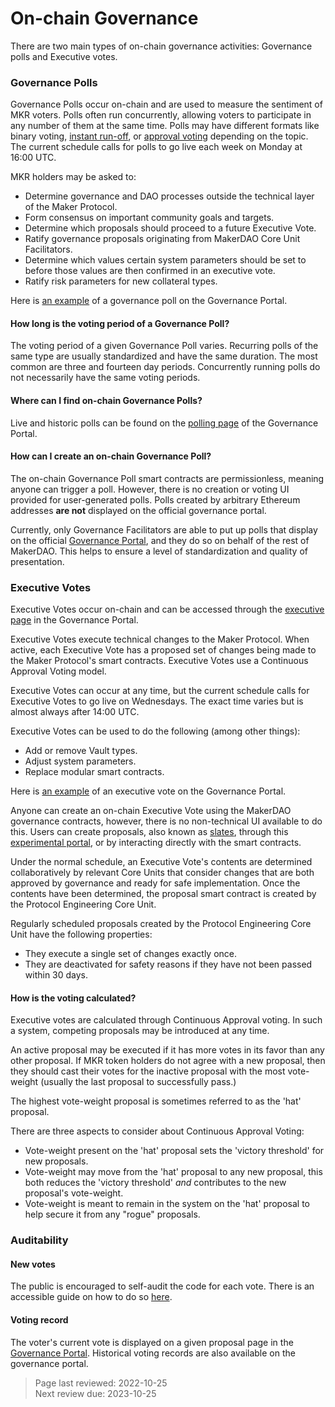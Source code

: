 # On-chain Governance 
There are two main types of on-chain governance activities: Governance polls and Executive votes. 

### Governance Polls
Governance Polls occur on-chain and are used to measure the sentiment of MKR voters. Polls often run concurrently, allowing voters to participate in any number of them at the same time. Polls may have different formats like binary voting, [instant run-off](https://en.wikipedia.org/wiki/Ranked_voting), or [approval voting](https://en.wikipedia.org/wiki/Approval_voting) depending on the topic. The current schedule calls for polls to go live each week on Monday at 16:00 UTC.

MKR holders may be asked to:

- Determine governance and DAO processes outside the technical layer of the Maker Protocol.
- Form consensus on important community goals and targets.
- Determine which proposals should proceed to a future Executive Vote.
- Ratify governance proposals originating from MakerDAO Core Unit Facilitators.
- Determine which values certain system parameters should be set to before those values are then confirmed in an executive vote.
- Ratify risk parameters for new collateral types.

Here is [an example](https://vote.makerdao.com/polling/Qmeac95W?network=mainnet#poll-detail) of a governance poll on the Governance Portal.

#### How long is the voting period of a Governance Poll?
The voting period of a given Governance Poll varies. Recurring polls of the same type are usually standardized and have the same duration. The most common are three and fourteen day periods. Concurrently running polls do not necessarily have the same voting periods.

#### Where can I find on-chain Governance Polls?
Live and historic polls can be found on the [polling page](https://vote.makerdao.com/polling) of the Governance Portal.

#### How can I create an on-chain Governance Poll?
The on-chain Governance Poll smart contracts are permissionless, meaning anyone can trigger a poll. However, there is no creation or voting UI provided for user-generated polls. Polls created by arbitrary Ethereum addresses **are not** displayed on the official governance portal.

Currently, only Governance Facilitators are able to put up polls that display on the official [Governance Portal](https://vote.makerdao.com), and they do so on behalf of the rest of MakerDAO. This helps to ensure a level of standardization and quality of presentation.

### Executive Votes
Executive Votes occur on-chain and can be accessed through the [executive page](https://vote.makerdao.com/executive) in the Governance Portal.

Executive Votes execute technical changes to the Maker Protocol. When active, each Executive Vote has a proposed set of changes being made to the Maker Protocol's smart contracts. Executive Votes use a Continuous Approval Voting model.

Executive Votes can occur at any time, but the current schedule calls for Executive Votes to go live on Wednesdays. The exact time varies but is almost always after 14:00 UTC.

Executive Votes can be used to do the following (among other things):
- Add or remove Vault types.
- Adjust system parameters.
- Replace modular smart contracts.

Here is [an example](https://vote.makerdao.com/executive/template-executive-vote-parameter-changes-wsteth-a-onboarding-october-22-2021?network=mainnet#proposal-detail) of an executive vote on the Governance Portal.

Anyone can create an on-chain Executive Vote using the MakerDAO governance contracts, however, there is no non-technical UI available to do this. Users can create proposals, also known as [slates](https://docs.makerdao.com/smart-contract-modules/governance-module/chief-detailed-documentation), through this [experimental portal](https://chief.makerdao.com/), or by interacting directly with the smart contracts.

Under the normal schedule, an Executive Vote's contents are determined collaboratively by relevant Core Units that consider changes that are both approved by governance and ready for safe implementation. Once the contents have been determined, the proposal smart contract is created by the Protocol Engineering Core Unit.

Regularly scheduled proposals created by the Protocol Engineering Core Unit have the following properties: 
* They execute a single set of changes exactly once. 
* They are deactivated for safety reasons if they have not been passed within 30 days.

#### How is the voting calculated?
Executive votes are calculated through Continuous Approval voting. In such a system, competing proposals may be introduced at any time.

An active proposal may be executed if it has more votes in its favor than any other proposal. If MKR token holders do not agree with a new proposal, then they should cast their votes for the inactive proposal with the most vote-weight (usually the last proposal to successfully pass.)

The highest vote-weight proposal is sometimes referred to as the 'hat' proposal.

There are three aspects to consider about Continuous Approval Voting:
- Vote-weight present on the 'hat' proposal sets the 'victory threshold' for new proposals.
- Vote-weight may move from the 'hat' proposal to any new proposal, this both reduces the 'victory threshold' _and_ contributes to the new proposal's vote-weight.
- Vote-weight is meant to remain in the system on the 'hat' proposal to help secure it from any "rogue" proposals.

### Auditability

#### New votes
The public is encouraged to self-audit the code for each vote. There is an accessible guide on how to do so [here](governance/executive-audit.md). 

#### Voting record
The voter's current vote is displayed on a given proposal page in the [Governance Portal](https://vote.makerdao.com/). Historical voting records are also available on the governance portal.

>Page last reviewed: 2022-10-25  
>Next review due: 2023-10-25  

